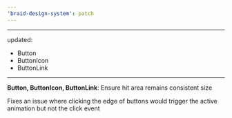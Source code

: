 ```yaml
---
'braid-design-system': patch
---
```


---
updated:
  - Button
  - ButtonIcon
  - ButtonLink
---

**Button, ButtonIcon, ButtonLink**: Ensure hit area remains consistent size

Fixes an issue where clicking the edge of buttons would trigger the active animation but not the click event
